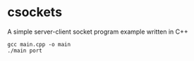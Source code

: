 # csockets
A simple server-client socket program example written in C++

```
gcc main.cpp -o main
./main port
```
